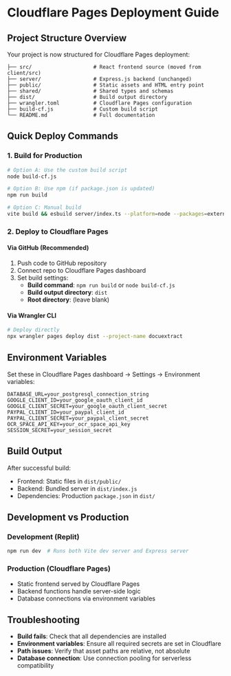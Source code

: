 # Cloudflare Pages Deployment Guide

## Project Structure Overview

Your project is now structured for Cloudflare Pages deployment:

```
├── src/                    # React frontend source (moved from client/src)
├── server/                 # Express.js backend (unchanged)
├── public/                 # Static assets and HTML entry point
├── shared/                 # Shared types and schemas
├── dist/                   # Build output directory
├── wrangler.toml           # Cloudflare Pages configuration
├── build-cf.js             # Custom build script
└── README.md               # Full documentation
```

## Quick Deploy Commands

### 1. Build for Production
```bash
# Option A: Use the custom build script
node build-cf.js

# Option B: Use npm (if package.json is updated)
npm run build

# Option C: Manual build
vite build && esbuild server/index.ts --platform=node --packages=external --bundle --format=esm --outdir=dist
```

### 2. Deploy to Cloudflare Pages

#### Via GitHub (Recommended)
1. Push code to GitHub repository
2. Connect repo to Cloudflare Pages dashboard
3. Set build settings:
   - **Build command**: `npm run build` or `node build-cf.js`
   - **Build output directory**: `dist`
   - **Root directory**: (leave blank)

#### Via Wrangler CLI
```bash
# Deploy directly
npx wrangler pages deploy dist --project-name docuextract
```

## Environment Variables

Set these in Cloudflare Pages dashboard → Settings → Environment variables:

```
DATABASE_URL=your_postgresql_connection_string
GOOGLE_CLIENT_ID=your_google_oauth_client_id  
GOOGLE_CLIENT_SECRET=your_google_oauth_client_secret
PAYPAL_CLIENT_ID=your_paypal_client_id
PAYPAL_CLIENT_SECRET=your_paypal_client_secret
OCR_SPACE_API_KEY=your_ocr_space_api_key
SESSION_SECRET=your_session_secret
```

## Build Output

After successful build:
- Frontend: Static files in `dist/public/`
- Backend: Bundled server in `dist/index.js`
- Dependencies: Production `package.json` in `dist/`

## Development vs Production

### Development (Replit)
```bash
npm run dev  # Runs both Vite dev server and Express server
```

### Production (Cloudflare Pages)
- Static frontend served by Cloudflare Pages
- Backend functions handle server-side logic
- Database connections via environment variables

## Troubleshooting

- **Build fails**: Check that all dependencies are installed
- **Environment variables**: Ensure all required secrets are set in Cloudflare
- **Path issues**: Verify that asset paths are relative, not absolute
- **Database connection**: Use connection pooling for serverless compatibility